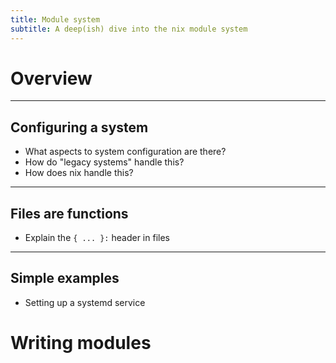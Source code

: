 ```yaml
---
title: Module system
subtitle: A deep(ish) dive into the nix module system
---
```


# Overview

---

## Configuring a system

* What aspects to system configuration are there?
* How do "legacy systems" handle this?
* How does nix handle this?

---

## Files are functions

* Explain the `{ ... }:` header in files

---

## Simple examples

* Setting up a systemd service


# Writing modules
